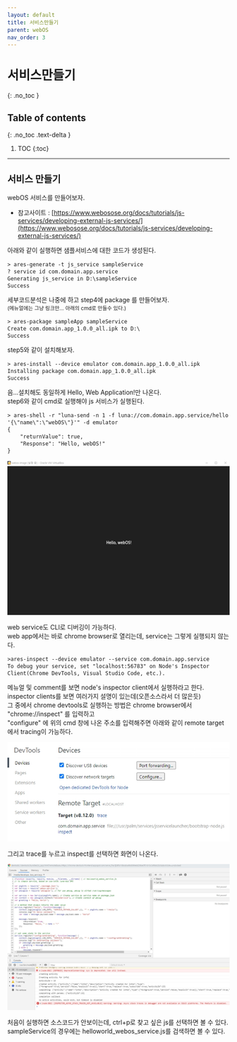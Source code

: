 ```yaml
---
layout: default
title: 서비스만들기
parent: webOS
nav_order: 3
---
```


# 서비스만들기
{: .no_toc }

## Table of contents
{: .no_toc .text-delta }

1. TOC
{:toc}

---

## 서비스 만들기
webOS 서비스를 만들어보자.<br>
* 참고사이트 : [https://www.webosose.org/docs/tutorials/js-services/developing-external-js-services/](https://www.webosose.org/docs/tutorials/js-services/developing-external-js-services/)

아래와 같이 실행하면 샘플서비스에 대한 코드가 생성된다.<br>

```
> ares-generate -t js_service sampleService
? service id com.domain.app.service
Generating js_service in D:\sampleService
Success
```

세부코드분석은 나중에 하고 step4에 package 를 만들어보자.<br>
<small>(메뉴얼에는 그냥 링크만... 아래의 cmd로 만들수 있다.) </small>

```
> ares-package sampleApp sampleService
Create com.domain.app_1.0.0_all.ipk to D:\
Success
```

step5와 같이 설치해보자.<br>

```
> ares-install --device emulator com.domain.app_1.0.0_all.ipk
Installing package com.domain.app_1.0.0_all.ipk
Success
```

음...설치해도 동일하게 Hello, Web Application!만 나온다.<br>
step6와 같이 cmd로 실행해야 js 서비스가 실행된다.<br>

```
> ares-shell -r "luna-send -n 1 -f luna://com.domain.app.service/hello '{\"name\":\"webOS\"}'" -d emulator
{
    "returnValue": true,
    "Response": "Hello, webOS!"
}
```
![](./vbox_emulator_hello_webos.jpg)

web service도 CLI로 디버깅이 가능하다.<br>
web app에서는 바로 chrome browser로 열리는데, service는 그렇게 실행되지 않는다.<br>

```
>ares-inspect --device emulator --service com.domain.app.service
To debug your service, set "localhost:56783" on Node's Inspector Client(Chrome DevTools, Visual Studio Code, etc.).
```
메뉴얼 및 comment를 보면 node's inspector client에서 실행하라고 한다.<br>
inspector clients를 보면 여러가지 설명이 있는데(오픈소스라서 더 많은듯)<br>
그 중에서 chrome devtools로 실행하는 방법은 chrome browser에서 "chrome://inspect" 를 입력하고<br>
"configure" 에 위의 cmd 창에 나온 주소를 입력해주면 아래와 같이 remote target에서 tracing이 가능하다.<br>

![](./vbox_emulator_node_inspector.jpg)

그리고 trace를 누르고 inspect를 선택하면 화면이 나온다.<br>

![](./vbox_emulator_run_inspector.jpg)

처음이 실행하면 소스코드가 안보이는데, ctrl+p로 찾고 싶은 js를 선택하면 볼 수 있다.<br>
sampleService의 경우에는 helloworld_webos_service.js를 검색하면 볼 수 있다.<br>
